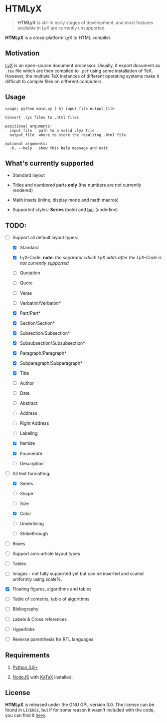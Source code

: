 # HTMLyX

> **HTMLyX** is still in early stages of development, and most features available in LyX are currently unsupported.

**HTMLyX** is a cross-platform LyX to HTML compiler.

## Motivation

[LyX](https://www.lyx.org/) is an open-source document processor. Usually, it export document as `.tex` file which are then compiled to `.pdf` using some installation of TeX. However, the multiple TeX instances of different operating systems make it difficult to compile files on different computers.

## Usage

```
usage: python main.py [-h] input_file output_file

Convert .lyx files to .html files.

positional arguments:
  input_file   path to a valid .lyx file
  output_file  where to store the resulting .html file

optional arguments:
  -h, --help   show this help message and exit
```

## What's currently supported

* Standard layout

* Titles and *numbered* parts **only** (the numbers are not currently rendered)

* Math insets (inline, display mode and math macros)

* Supported styles: **Series** (bold) and <u>bar</u> (underline)

## TODO:

- [ ] Support all default layout types:
  
  - [x] Standard
  
  - [X] LyX-Code.
    **note**: *the separator which LyX adds after the LyX-Code is not currently
    supported*
  
  - [ ] Quotation
  
  - [ ] Quote
  
  - [ ] Verse
  
  - [ ] Verbatim/Verbatim*
  
  - [x] Part/Part*
  
  - [x] Section/Section*
  
  - [x] Subsection/Subsection*
  
  - [x] Subsubsection/Subsubsection*
  
  - [x] Paragraph/Paragraph*
  
  - [x] Subparagraph/Subparagraph*
  
  - [x] Title
  
  - [ ] Author
  
  - [ ] Date
  
  - [ ] Abstract
  
  - [ ] Address
  
  - [ ] Right Address
  
  - [ ] Labeling
  
  - [x] Itemize
  
  - [x] Enumerate
  
  - [ ] Description

- [ ] All text formatting:
  
  - [x] Series
  
  - [ ] Shape
  
  - [ ] Size
  
  - [x] Color
  
  - [ ] Underlining
  
  - [ ] Strikethrough

- [ ] Boxes

- [ ] Support ams-article layout types

- [ ] Tables

- [ ] Images - not fully supported yet but can be inserted and scaled uniformly using scale%.

- [x] Floating figures, algorithms and tables

- [ ] Table of contents, table of algorithms

- [ ] Bibliography

- [ ] Labels & Cross references

- [ ] Hyperlinks

- [ ] Reverse parenthesis for RTL languages

## Requirements

1. [Python 3.8+](https://www.python.org/)

2. [NodeJS](https://nodejs.org) with [KaTeX](https://github.com/KaTeX/KaTeX) installed.

## License

**HTMLyX** is released under the GNU GPL version 3.0. The license can be found in `LICENSE`, but if for some reason it wasn't included with the code, you can find it [here](https://www.gnu.org/licenses/gpl-3.0.txt).
